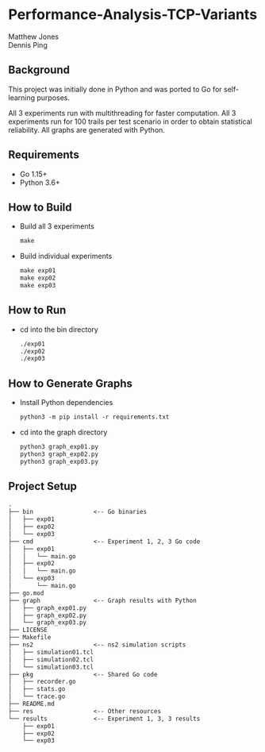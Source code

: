 # Performance-Analysis-TCP-Variants

Matthew Jones  
Dennis Ping

## Background

This project was initially done in Python and was ported to Go for self-learning purposes.

All 3 experiments run with multithreading for faster computation. All 3 experiments run for 100 trails per test scenario in order to obtain statistical reliability. All graphs are generated with Python.

## Requirements

* Go 1.15+
* Python 3.6+

## How to Build

* Build all 3 experiments
    ```txt
    make
    ```

* Build individual experiments
    ```txt
    make exp01
    make exp02
    make exp03
    ```

## How to Run

* cd into the bin directory
    ```txt
    ./exp01
    ./exp02
    ./exp03
    ```

## How to Generate Graphs

* Install Python dependencies
    ```txt
    python3 -m pip install -r requirements.txt
    ```

* cd into the graph directory
    ```txt
    python3 graph_exp01.py
    python3 graph_exp02.py
    python3 graph_exp03.py
    ```

## Project Setup

```txt
.
├── bin                 <-- Go binaries
│   ├── exp01
│   ├── exp02
│   └── exp03
├── cmd                 <-- Experiment 1, 2, 3 Go code
│   ├── exp01
│   │   └── main.go
│   ├── exp02
│   │   └── main.go
│   └── exp03
│       └── main.go
├── go.mod
├── graph               <-- Graph results with Python
│   ├── graph_exp01.py
│   ├── graph_exp02.py
│   └── graph_exp03.py
├── LICENSE
├── Makefile
├── ns2                 <-- ns2 simulation scripts
│   ├── simulation01.tcl
│   ├── simulation02.tcl
│   └── simulation03.tcl
├── pkg                 <-- Shared Go code
│   ├── recorder.go
│   ├── stats.go
│   └── trace.go
├── README.md
├── res                 <-- Other resources
└── results             <-- Experiment 1, 3, 3 results
    ├── exp01
    ├── exp02
    └── exp03
```